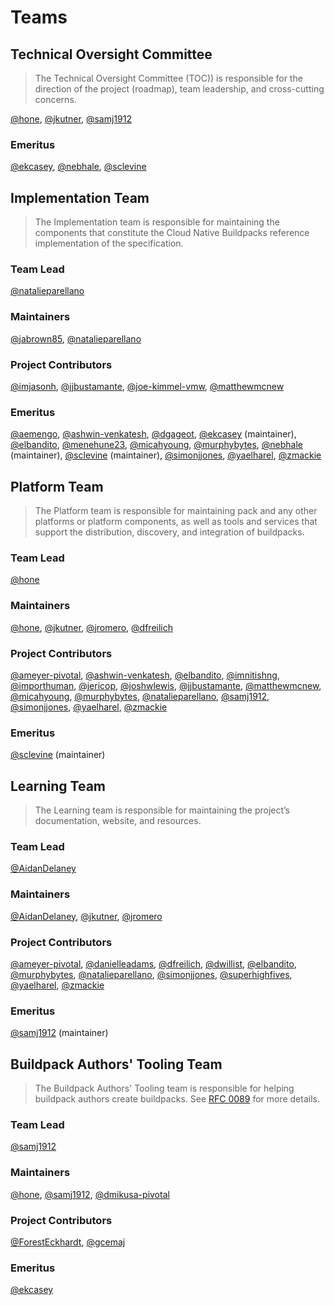 # Teams

## Technical Oversight Committee

> The Technical Oversight Committee (TOC)) is responsible for the direction of the project (roadmap), team leadership, and cross-cutting concerns.

[@hone][@hone], [@jkutner][@jkutner], [@samj1912][@samj1912]

### Emeritus

[@ekcasey][@ekcasey], [@nebhale][@nebhale], [@sclevine][@sclevine]

## Implementation Team

> The Implementation team is responsible for maintaining the components that constitute the Cloud Native Buildpacks reference implementation of the specification.

### Team Lead

[@natalieparellano][@natalieparellano]

### Maintainers

[@jabrown85][@jabrown85],
[@natalieparellano][@natalieparellano]

### Project Contributors

[@imjasonh][@imjasonh],
[@jjbustamante][@jjbustamante],
[@joe-kimmel-vmw][@joe-kimmel-vmw],
[@matthewmcnew][@matthewmcnew]

### Emeritus

[@aemengo][@aemengo],
[@ashwin-venkatesh][@ashwin-venkatesh],
[@dgageot][@dgageot],
[@ekcasey][@ekcasey] (maintainer),
[@elbandito][@elbandito],
[@menehune23][@menehune23],
[@micahyoung][@micahyoung],
[@murphybytes][@murphybytes],
[@nebhale][@nebhale] (maintainer),
[@sclevine][@sclevine] (maintainer),
[@simonjjones][@simonjjones],
[@yaelharel][@yaelharel],
[@zmackie][@zmackie]

## Platform Team

> The Platform team is responsible for maintaining pack and any other platforms or platform components, as well as tools and services that support the distribution, discovery, and integration of buildpacks.

### Team Lead

[@hone][@hone]

### Maintainers

[@hone][@hone], [@jkutner][@jkutner], [@jromero][@jromero], [@dfreilich][@dfreilich]

### Project Contributors

[@ameyer-pivotal][@ameyer-pivotal], [@ashwin-venkatesh][@ashwin-venkatesh], [@elbandito][@elbandito], [@imnitishng][@imnitishng], [@importhuman][@importhuman], [@jericop][@jericop], [@joshwlewis][@joshwlewis], [@jjbustamante][@jjbustamante], [@matthewmcnew][@matthewmcnew], [@micahyoung][@micahyoung], [@murphybytes][@murphybytes], [@natalieparellano][@natalieparellano], [@samj1912][@samj1912], [@simonjjones][@simonjjones], [@yaelharel][@yaelharel], [@zmackie][@zmackie]

### Emeritus

[@sclevine][@sclevine] (maintainer)

## Learning Team

> The Learning team is responsible for maintaining the project’s documentation, website, and resources.

### Team Lead

[@AidanDelaney][@AidanDelaney]

### Maintainers

[@AidanDelaney][@AidanDelaney], [@jkutner][@jkutner], [@jromero][@jromero]

### Project Contributors

[@ameyer-pivotal][@ameyer-pivotal], [@danielleadams][@danielleadams], [@dfreilich][@dfreilich], [@dwillist][@dwillist], [@elbandito][@elbandito], [@murphybytes][@murphybytes], [@natalieparellano][@natalieparellano], [@simonjjones][@simonjjones], [@superhighfives][@superhighfives], [@yaelharel][@yaelharel], [@zmackie][@zmackie]

### Emeritus

[@samj1912][@samj1912] (maintainer)

## Buildpack Authors' Tooling Team

> The Buildpack Authors' Tooling team is responsible for helping buildpack authors create buildpacks. See [RFC 0089](https://github.com/buildpacks/rfcs/blob/main/text/0089-buildpack-authors-tooling-subteam.md) for more details.

### Team Lead

[@samj1912][@samj1912]

### Maintainers

[@hone][@hone], [@samj1912][@samj1912], [@dmikusa-pivotal][@dmikusa-pivotal]

### Project Contributors

[@ForestEckhardt][@ForestEckhardt], [@gcemaj][@gcemaj]

### Emeritus

[@ekcasey][@ekcasey]

[@AidanDelaney]: https://github.com/AidanDelaney
[@AswinTimalsina]: https://github.com/AswinTimalsina
[@Brahyt]: https://github.com/Brahyt
[@ForestEckhardt]: https://github.com/foresteckhardt
[@aemengo]: https://github.com/aemengo
[@ameyer-pivotal]: https://github.com/ameyer-pivotal
[@ashwin-venkatesh]: https://github.com/ashwin-venkatesh
[@danielleadams]: https://github.com/danielleadams
[@dfreilich]: https://github.com/dfreilich
[@dgageot]: https://github.com/dgageot
[@dmikusa-pivotal]: https://github.com/dmikusa-pivotal
[@dwillist]: https://github.com/dwillist
[@ekcasey]: https://github.com/ekcasey
[@elbandito]: https://github.com/elbandito
[@gcemaj]: https://github.com/gcemaj
[@hone]: https://github.com/hone
[@imjasonh]: https://github.com/imjasonh
[@imnitishng]: https://github.com/imnitishng
[@importhuman]: https://github.com/importhuman
[@jericop]: https://github.com/jericop
[@jabrown85]: https://github.com/jabrown85
[@jjbustamante]: https://github.com/jjbustamante
[@jkutner]: https://github.com/jkutner
[@joe-kimmel-vmw]: https://github.com/joe-kimmel-vmw
[@joshwlewis]: https://github.com/joshwlewis
[@jromero]: https://github.com/jromero
[@matthewmcnew]: https://github.com/matthewmcnew
[@menehune23]: https://github.com/menehune23
[@micahyoung]: https://github.com/micahyoung
[@mritunjaysharma394]: https://github.com/mritunjaysharma394
[@murphybytes]: https://github.com/murphybytes
[@natalieparellano]: https://github.com/natalieparellano
[@nebhale]: https://github.com/nebhale
[@samj1912]: https://github.com/samj1912
[@sclevine]: https://github.com/sclevine
[@simonjjones]: https://github.com/simonjjones
[@superhighfives]: https://github.com/superhighfives
[@yaelharel]: https://github.com/yaelharel
[@zmackie]: https://github.com/zmackie
